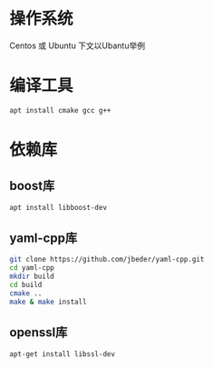# 操作系统

Centos 或 Ubuntu
下文以Ubantu举例

# 编译工具

```bash
apt install cmake gcc g++
```

# 依赖库

## boost库

```bash
apt install libboost-dev
```

## yaml-cpp库

```bash
git clone https://github.com/jbeder/yaml-cpp.git
cd yaml-cpp
mkdir build
cd build
cmake ..
make & make install
```

## openssl库

```bash
apt-get install libssl-dev
```
